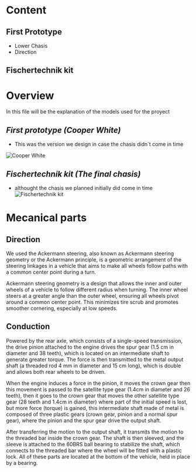 # Content
## First Prototype
- Lower Chasis
- Direction
## Fischertechnik kit



# Overview
In this file will be the explanation of the models used for the proyect


## *First prototype (Cooper White)*
- This was the version we design in case the chasis didn´t come in time

![Cooper White](https://github.com/user-attachments/assets/e4e73e8e-404c-4b7d-917b-3838bfd58acd)

## *Fischertechnik kit (The final chasis)*
- althought the chasis we planned initially did come in time 
![Fischertechnik kit](https://github.com/user-attachments/assets/57b836d8-d729-4ff7-9029-b85acd3bc02a)

# Mecanical parts

## Direction 
We used the Ackermann steering, also known as Ackermann steering geometry or the Ackermann principle, is a geometric arrangement of the steering linkages in a vehicle that aims to make all wheels follow paths with a common center point during a turn.   
     
Ackermann steering geometry is a design that allows the inner and outer wheels of a vehicle to follow different radius when turning. The inner wheel steers at a greater angle than the outer wheel, ensuring all wheels pivot around a common center point. This minimizes tire scrub and promotes smoother cornering, especially at low speeds.

## Conduction

Powered by the rear axle, which consists of a single-speed transmission, the drive pinion attached to the engine drives the spur gear (1.5 cm in diameter and 38 teeth), which is located on an intermediate shaft to generate greater torque. The force is then transmitted to the metal output shaft (a threaded rod 4 mm in diameter and 15 cm long), which is double and allows both rear wheels to be driven.

When the engine induces a force in the pinion, it moves the crown gear then this movement is passed to the satellite type gear (1.4cm in diameter and 26 teeth), then it goes to the crown gear that moves the other satellite type gear (28 teeth and 1.4cm in diameter) where part of the initial speed is lost, but more force (torque) is gained, this intermediate shaft made of metal is composed of three plastic gears (crown gear, pinion and a normal spur gear), where the pinion and the spur gear drive the output shaft.

After transferring the motion to the output shaft, it transmits the motion to the threaded bar inside the crown gear. The shaft is then sleeved, and the sleeve is attached to the 60BRS ball bearing to stabilize the shaft, which connects to the threaded bar where the wheel will be fitted with a plastic lock. All of these parts are located at the bottom of the vehicle, held in place by a bearing.
